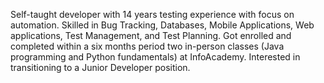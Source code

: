 Self-taught developer with 14 years testing experience with focus on automation. Skilled in Bug Tracking, Databases, Mobile Applications, Web applications, Test Management, and Test Planning. Got enrolled and completed within a six months period two in-person classes (Java programming and Python fundamentals) at InfoAcademy. Interested in transitioning to a Junior Developer position.
